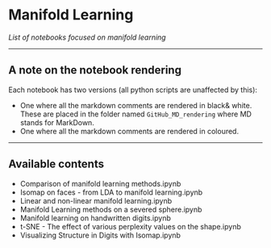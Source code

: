 # Manifold Learning
*List of notebooks focused on manifold learning*
***

## A note on the notebook rendering
Each notebook has two versions (all python scripts are unaffected by this):
- One where all the markdown comments are rendered in black& white. These are placed in the folder named `GitHub_MD_rendering` where MD stands for MarkDown.
- One where all the markdown comments are rendered in coloured.
***

## Available contents
- Comparison of manifold learning methods.ipynb
- Isomap on faces - from LDA to manifold learning.ipynb
- Linear and non-linear manifold learning.ipynb
- Manifold Learning methods on a severed sphere.ipynb
- Manifold learning on handwritten digits.ipynb
- t-SNE - The effect of various perplexity values on the shape.ipynb
- Visualizing Structure in Digits with Isomap.ipynb